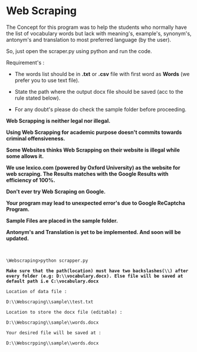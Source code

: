 # Web Scraping

The Concept for this program was to help the students who normally have the list of vocabulary words but lack with meaning's, example's, synonym's, antonym's and translation to most preferred language (by the user).

So, just open the scraper.py using python and run the code.

Requirement's :
    
- The words list should be in **.txt** or **.csv** file with first word as **Words** (we prefer you to use text file).

- State the path where the output docx file should be saved (acc to the rule stated below).

- For any doubt's please do check the sample folder before proceeding.

**Web Scrapping is neither legal nor illegal.**

**Using Web Scrapping for academic purpose doesn't commits towards criminal offensiveness.**

**Some Websites thinks Web Scrapping on their website is illegal while some allows it.**

**We use lexico.com (powered by Oxford University) as the website for web scraping. The Results matches with the Google Results with efficiency of 100%.**

**Don't ever try Web Scraping on Google.**

**Your program may lead to unexpected error's due to Google ReCaptcha Program.**

**Sample Files are placed in the sample folder.**

**Antonym's and Translation is yet to be implemented. And soon will be updated.**

<br>

```\Webscraping>python scrapper.py```

**```Make sure that the path(location) must have two backslashes(\\) after every folder (e.g: D:\\vocabulary.docx). Else file will be saved at default path i.e C:\vocabulary.docx```**

```Location of data file :```

```D:\\Webscraping\\sample\\test.txt```

```Location to store the docx file (editable) :```

```D:\\Webscraping\\sample\\words.docx```

```Your desired file will be saved at : ```

```D:\\Webscrpping\\sample\\words.docx```
